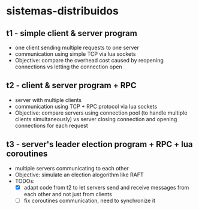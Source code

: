 # sistemas-distribuidos
## t1 - simple client &  server program 
- one client sending multiple requests to one server
- communication using simple TCP via lua sockets 
- Objective: compare the overhead cost caused by reopening connections vs letting the connection open 

## t2 - client & server program + RPC 
- server with multiple clients  
- communication using TCP + RPC protocol via lua sockets 
- Objective: compare servers using connection pool (to handle multiple clients simultaneously) vs server closing connection and opening connections for each request

## t3 - server's leader election program + RPC + lua coroutines
- multiple servers communicating to each other
- Objective: simulate an election alogorithm like RAFT 
- TODOs:
  - [x] adapt code from t2 to let servers send and receive messages from each other and not just from clients
  - [ ] fix coroutines communication, need to synchronize it
